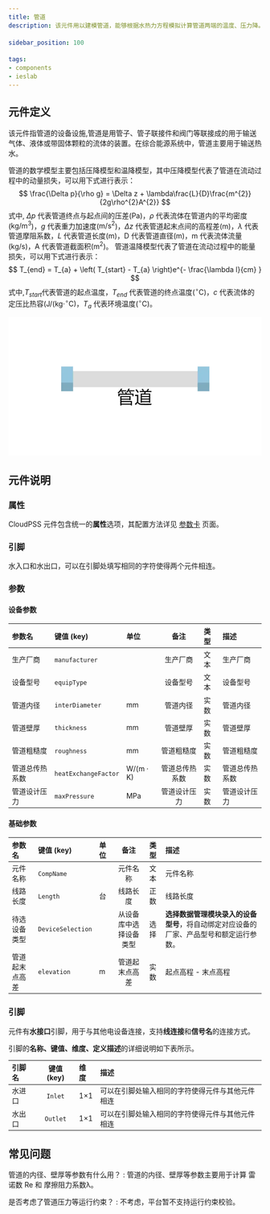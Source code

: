 ```yaml
---
title: 管道
description: 该元件用以建模管道，能够根据水热力方程模拟计算管道两端的温度、压力降。

sidebar_position: 100

tags: 
- components
- ieslab
---
```


## 元件定义

该元件指管道的设备设施,管道是用管子、管子联接件和阀门等联接成的用于输送气体、液体或带固体颗粒的流体的装置。在综合能源系统中，管道主要用于输送热水。


管道的数学模型主要包括压降模型和温降模型，其中压降模型代表了管道在流动过程中的动量损失，可以用下式进行表示：
$$
\frac{\Delta p}{\rho g} = \Delta z + \lambda\frac{L}{D}\frac{m^{2}}{2g\rho^{2}A^{2}}
$$
式中, $\Delta p$ 代表管道终点与起点间的压差(Pa)，$ρ$ 代表流体在管道内的平均密度($\mathrm{kg/m^3}$)，$g$ 代表重力加速度($\mathrm{m/s^2}$)，$\Delta z$ 代表管道起末点间的高程差(m)，$λ$ 代表管道摩阻系数，$L$ 代表管道长度(m)，D 代表管道直径(m)，m 代表流体流量($\mathrm{kg/s}$)，A 代表管道截面积($\mathrm{m^2}$)。 
管道温降模型代表了管道在流动过程中的能量损失，可以用下式进行表示：
$$
T_{end} = T_{a} + \left( T_{start} - T_{a} \right)e^{- \frac{\lambda l}{cm} } 
$$
式中,$T_{start}$代表管道的起点温度，$T_{end}$  代表管道的终点温度($^{\circ}$C)，$c$ 代表流体的定压比热容($\mathrm{J/(kg·^{\circ}C}$)，$T_a$ 代表环境温度($^{\circ}$C)。

![管道 =x200](./IES-HD-3Pipe.png )

## 元件说明



### 属性

CloudPSS 元件包含统一的**属性**选项，其配置方法详见 [参数卡](docs/documents/software/10-xstudio/20-simstudio/40-workbench/20-function-zone/30-design-tab/30-param-panel/index.md) 页面。


### 引脚
水入口和水出口，可以在引脚处填写相同的字符使得两个元件相连。

### 参数

#### 设备参数

| 参数名 | 键值 (key) | 单位 | 备注 | 类型 | 描述 |
| :--- | :--- | :--- | :--: | :--- | :--- |
| 生产厂商 | `manufacturer` |  | 生产厂商 | 文本 | 生产厂商 |
| 设备型号 | `equipType` |  | 设备型号 | 文本 | 设备型号 |
| 管道内径 | `interDiameter` | mm | 管道内径 | 实数 | 管道内径 |
| 管道壁厚 | `thickness` | mm | 管道壁厚 | 实数 | 管道壁厚 |
| 管道粗糙度 | `roughness` | mm | 管道粗糙度 | 实数 | 管道粗糙度 |
| 管道总传热系数 | `heatExchangeFactor` | $\mathrm{W/(m·K)}$ | 管道总传热系数 | 实数 | 管道总传热系数 |
| 管道设计压力 | `maxPressure` | $\mathrm{MPa}$ | 管道设计压力 | 实数 | 管道设计压力 |

#### 基础参数

| 参数名 | 键值 (key) | 单位 | 备注 | 类型 | 描述 |
| :--- | :--- | :--- | :--: | :--- | :--- |
| 元件名称 | `CompName` |  | 元件名称 | 文本 | 元件名称 |
| 线路长度 | `Length` | 台 | 线路长度 | 正数 | 线路长度 |
| 待选设备类型 | `DeviceSelection` |  | 从设备库中选择设备类型 | 选择 | **选择数据管理模块录入的设备型号**，将自动绑定对应设备的厂家、产品型号和额定运行参数。|
| 管道起末点高差 | `elevation` | m | 管道起末点高差 | 实数 | 起点高程 - 末点高程 |

### 引脚

元件有**水接口**引脚，用于与其他电设备连接，支持**线连接**和**信号名**的连接方式。

引脚的**名称、键值、维度、定义描述**的详细说明如下表所示。

| 引脚名 | 键值 (key)  | 维度 | 描述 |
| :--- | :--: | :--- | :--- |
| 水进口 | `Inlet` | 1×1 | 可以在引脚处输入相同的字符使得元件与其他元件相连|
| 水出口 | `Outlet` | 1×1 | 可以在引脚处输入相同的字符使得元件与其他元件相连|

## 常见问题

管道的内径、壁厚等参数有什么用？
:   管道的内径、壁厚等参数主要用于计算 雷诺数 Re 和 摩擦阻力系数λ。

是否考虑了管道压力等运行约束？
:   不考虑，平台暂不支持运行约束校验。